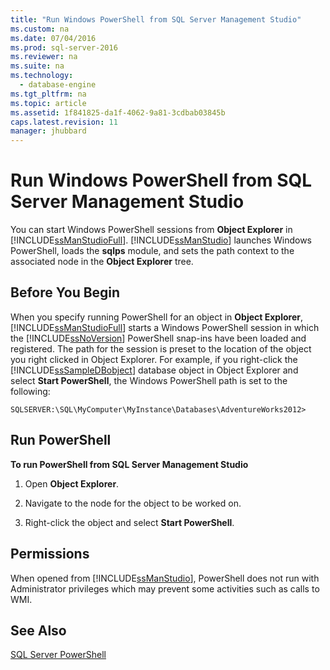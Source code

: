 ```yaml
---
title: "Run Windows PowerShell from SQL Server Management Studio"
ms.custom: na
ms.date: 07/04/2016
ms.prod: sql-server-2016
ms.reviewer: na
ms.suite: na
ms.technology: 
  - database-engine
ms.tgt_pltfrm: na
ms.topic: article
ms.assetid: 1f841825-da1f-4062-9a81-3cdbab03845b
caps.latest.revision: 11
manager: jhubbard
---
```

# Run Windows PowerShell from SQL Server Management Studio
You can start Windows PowerShell sessions from **Object Explorer** in [!INCLUDE[ssManStudioFull](../../Topics/TopicNameContainA/tokens/ssManStudioFull_md.md)]. [!INCLUDE[ssManStudio](../../Topics/TopicNameContainA/tokens/ssManStudio_md.md)] launches Windows PowerShell, loads the **sqlps** module, and sets the path context to the associated node in the **Object Explorer** tree.  
  
## Before You Begin  
 When you specify running PowerShell for an object in **Object Explorer**, [!INCLUDE[ssManStudioFull](../../Topics/TopicNameContainA/tokens/ssManStudioFull_md.md)] starts a Windows PowerShell session in which the [!INCLUDE[ssNoVersion](../../Topics/TopicNameContainA/tokens/ssNoVersion_md.md)] PowerShell snap-ins have been loaded and registered. The path for the session is preset to the location of the object you right clicked in Object Explorer. For example, if you right-click the [!INCLUDE[ssSampleDBobject](../../Topics/TopicNameContainA/tokens/ssSampleDBobject_md.md)] database object in Object Explorer and select **Start PowerShell**, the Windows PowerShell path is set to the following:  
  
```  
SQLSERVER:\SQL\MyComputer\MyInstance\Databases\AdventureWorks2012>  
```  
  
## Run PowerShell  
 **To run PowerShell from SQL Server Management Studio**  
  
1.  Open **Object Explorer**.  
  
2.  Navigate to the node for the object to be worked on.  
  
3.  Right-click the object and select **Start PowerShell**.  
  
## Permissions  
 When opened from [!INCLUDE[ssManStudio](../../Topics/TopicNameContainA/tokens/ssManStudio_md.md)], PowerShell does not run with Administrator privileges which may prevent some activities such as calls to WMI.  
  
## See Also  
 [SQL Server PowerShell](../../Topics/TopicNameNotContainA/SQL-Server-PowerShell.md)